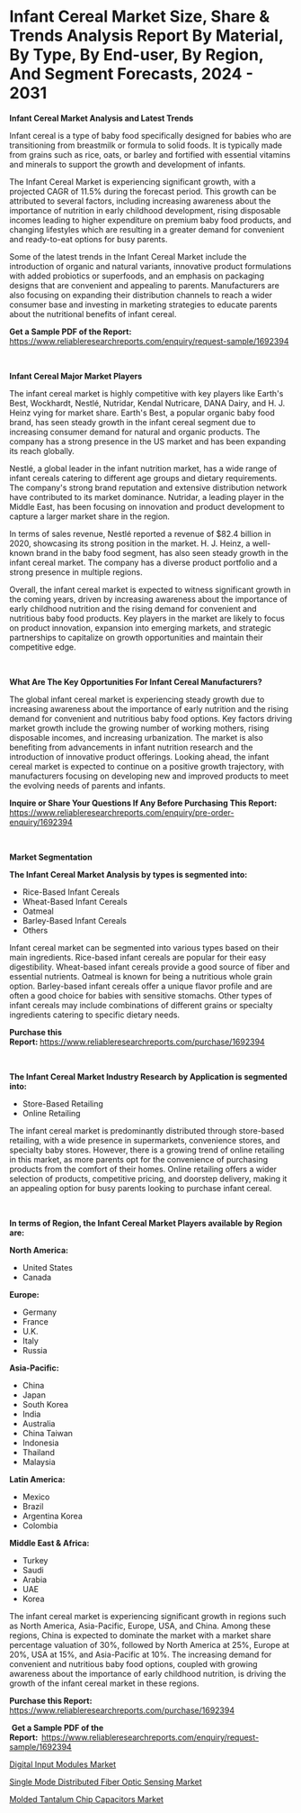 <p><h1>Infant Cereal Market Size, Share & Trends Analysis Report By Material, By Type, By End-user, By Region, And Segment Forecasts, 2024 - 2031</h1></p><p><strong>Infant Cereal Market Analysis and Latest Trends</strong></p>
<p><p>Infant cereal is a type of baby food specifically designed for babies who are transitioning from breastmilk or formula to solid foods. It is typically made from grains such as rice, oats, or barley and fortified with essential vitamins and minerals to support the growth and development of infants.</p><p>The Infant Cereal Market is experiencing significant growth, with a projected CAGR of 11.5% during the forecast period. This growth can be attributed to several factors, including increasing awareness about the importance of nutrition in early childhood development, rising disposable incomes leading to higher expenditure on premium baby food products, and changing lifestyles which are resulting in a greater demand for convenient and ready-to-eat options for busy parents.</p><p>Some of the latest trends in the Infant Cereal Market include the introduction of organic and natural variants, innovative product formulations with added probiotics or superfoods, and an emphasis on packaging designs that are convenient and appealing to parents. Manufacturers are also focusing on expanding their distribution channels to reach a wider consumer base and investing in marketing strategies to educate parents about the nutritional benefits of infant cereal.</p></p>
<p><strong>Get a Sample PDF of the Report:&nbsp;</strong> <a href="https://www.reliableresearchreports.com/enquiry/request-sample/1692394">https://www.reliableresearchreports.com/enquiry/request-sample/1692394</a></p>
<p>&nbsp;</p>
<p><strong>Infant Cereal Major Market Players</strong></p>
<p><p>The infant cereal market is highly competitive with key players like Earth's Best, Wockhardt, Nestlé, Nutridar, Kendal Nutricare, DANA Dairy, and H. J. Heinz vying for market share. Earth's Best, a popular organic baby food brand, has seen steady growth in the infant cereal segment due to increasing consumer demand for natural and organic products. The company has a strong presence in the US market and has been expanding its reach globally.</p><p>Nestlé, a global leader in the infant nutrition market, has a wide range of infant cereals catering to different age groups and dietary requirements. The company's strong brand reputation and extensive distribution network have contributed to its market dominance. Nutridar, a leading player in the Middle East, has been focusing on innovation and product development to capture a larger market share in the region.</p><p>In terms of sales revenue, Nestlé reported a revenue of $82.4 billion in 2020, showcasing its strong position in the market. H. J. Heinz, a well-known brand in the baby food segment, has also seen steady growth in the infant cereal market. The company has a diverse product portfolio and a strong presence in multiple regions.</p><p>Overall, the infant cereal market is expected to witness significant growth in the coming years, driven by increasing awareness about the importance of early childhood nutrition and the rising demand for convenient and nutritious baby food products. Key players in the market are likely to focus on product innovation, expansion into emerging markets, and strategic partnerships to capitalize on growth opportunities and maintain their competitive edge.</p></p>
<p>&nbsp;</p>
<p><strong>What Are The Key Opportunities For Infant Cereal Manufacturers?</strong></p>
<p><p>The global infant cereal market is experiencing steady growth due to increasing awareness about the importance of early nutrition and the rising demand for convenient and nutritious baby food options. Key factors driving market growth include the growing number of working mothers, rising disposable incomes, and increasing urbanization. The market is also benefiting from advancements in infant nutrition research and the introduction of innovative product offerings. Looking ahead, the infant cereal market is expected to continue on a positive growth trajectory, with manufacturers focusing on developing new and improved products to meet the evolving needs of parents and infants.</p></p>
<p><strong>Inquire or Share Your Questions If Any Before Purchasing This Report:</strong> <a href="https://www.reliableresearchreports.com/enquiry/pre-order-enquiry/1692394">https://www.reliableresearchreports.com/enquiry/pre-order-enquiry/1692394</a></p>
<p>&nbsp;</p>
<p><strong>Market Segmentation</strong></p>
<p><strong>The Infant Cereal Market Analysis by types is segmented into:</strong></p>
<p><ul><li>Rice-Based Infant Cereals</li><li>Wheat-Based Infant Cereals</li><li>Oatmeal</li><li>Barley-Based Infant Cereals</li><li>Others</li></ul></p>
<p><p>Infant cereal market can be segmented into various types based on their main ingredients. Rice-based infant cereals are popular for their easy digestibility. Wheat-based infant cereals provide a good source of fiber and essential nutrients. Oatmeal is known for being a nutritious whole grain option. Barley-based infant cereals offer a unique flavor profile and are often a good choice for babies with sensitive stomachs. Other types of infant cereals may include combinations of different grains or specialty ingredients catering to specific dietary needs.</p></p>
<p><strong>Purchase this Report:&nbsp;</strong><a href="https://www.reliableresearchreports.com/purchase/1692394">https://www.reliableresearchreports.com/purchase/1692394</a></p>
<p>&nbsp;</p>
<p><strong>The Infant Cereal Market Industry Research by Application is segmented into:</strong></p>
<p><ul><li>Store-Based Retailing</li><li>Online Retailing</li></ul></p>
<p><p>The infant cereal market is predominantly distributed through store-based retailing, with a wide presence in supermarkets, convenience stores, and specialty baby stores. However, there is a growing trend of online retailing in this market, as more parents opt for the convenience of purchasing products from the comfort of their homes. Online retailing offers a wider selection of products, competitive pricing, and doorstep delivery, making it an appealing option for busy parents looking to purchase infant cereal.</p></p>
<p>&nbsp;</p>
<p><strong>In terms of Region, the Infant Cereal Market Players available by Region are:</strong></p>
<p>
    <p> <strong> North America: </strong>
        <ul>
            <li>United States</li>
            <li>Canada</li>
        </ul>
        </p> 
    <p> <strong> Europe: </strong>
        <ul>
            <li>Germany</li>
            <li>France</li>
            <li>U.K.</li>
            <li>Italy</li>
            <li>Russia</li>
        </ul>
        </p> 
    <p> <strong> Asia-Pacific: </strong>
        <ul>
            <li>China</li>
            <li>Japan</li>
            <li>South Korea</li>
            <li>India</li>
            <li>Australia</li>
            <li>China Taiwan</li>
            <li>Indonesia</li>
            <li>Thailand</li>
            <li>Malaysia</li>
        </ul>
        </p> 
    <p> <strong> Latin America: </strong>
        <ul>
            <li>Mexico</li>
            <li>Brazil</li>
            <li>Argentina Korea</li>
            <li>Colombia</li>
        </ul>
        </p> 
    <p> <strong> Middle East & Africa: </strong>
        <ul>
            <li>Turkey</li>
            <li>Saudi</li>
            <li>Arabia</li>
            <li>UAE</li>
            <li>Korea</li>
        </ul>
    </p>
    </p>
<p><p>The infant cereal market is experiencing significant growth in regions such as North America, Asia-Pacific, Europe, USA, and China. Among these regions, China is expected to dominate the market with a market share percentage valuation of 30%, followed by North America at 25%, Europe at 20%, USA at 15%, and Asia-Pacific at 10%. The increasing demand for convenient and nutritious baby food options, coupled with growing awareness about the importance of early childhood nutrition, is driving the growth of the infant cereal market in these regions.</p></p>
<p><strong>Purchase this Report: </strong><a href="https://www.reliableresearchreports.com/purchase/1692394">https://www.reliableresearchreports.com/purchase/1692394</a></p>
<p>&nbsp;<strong>Get a Sample PDF of the Report:&nbsp;&nbsp;</strong><a href="https://www.reliableresearchreports.com/enquiry/request-sample/1692394">https://www.reliableresearchreports.com/enquiry/request-sample/1692394</a></p>
<p><strong></strong></p>
<p><p><a href="https://www.linkedin.com/pulse/digital-input-modules-market-dynamics-2024-2031-also-its-trends-aihpe?trackingId=i%2F0pMRfItT3G9U2VuGAPyg%3D%3D">Digital Input Modules Market</a></p><p><a href="https://www.linkedin.com/pulse/single-mode-distributed-fiber-optic-sensing-market-size-fz6de?trackingId=xT0Qbhhf6Y%2FHKUcB6VbRPg%3D%3D">Single Mode Distributed Fiber Optic Sensing Market</a></p><p><a href="https://www.linkedin.com/pulse/molded-tantalum-chip-capacitors-market-size-growth-forecast-from-ct23e?trackingId=%2FvUyCO5wufjCoEXp77G40A%3D%3D">Molded Tantalum Chip Capacitors Market</a></p></p>